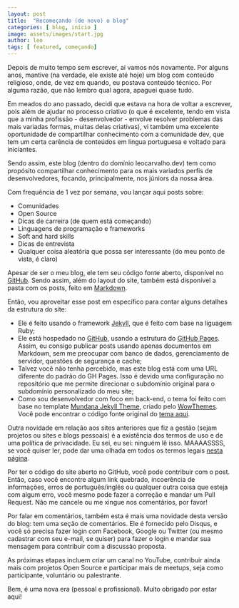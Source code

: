 ```yaml
---
layout: post
title:  "Recomeçando (de novo) o blog"
categories: [ blog, início ]
image: assets/images/start.jpg
author: leo
tags: [ featured, começando]
---
```

Depois de muito tempo sem escrever, aí vamos nós novamente. Por alguns anos, mantive (na verdade, ele existe até hoje) um blog com conteúdo religioso, onde, de vez em quando, eu postava conteúdo técnico. Por alguma razão, que não lembro qual agora, apaguei quase tudo.

Em meados do ano passado, decidi que estava na hora de voltar a escrever, pois além de ajudar no processo criativo (o que é excelente, tendo em vista que a minha profissão - desenvolvedor - envolve resolver problemas das mais variadas formas, muitas delas criativas), vi também uma excelente oportunidade de compartilhar conhecimento com a comunidade dev, que tem um certa carência de conteúdos em língua portuguesa e voltado para iniciantes.

Sendo assim, este blog (dentro do domínio leocarvalho.dev) tem como propósito compartilhar conhecimento para os mais variados perfis de desenvolvedores, focando, principalmente, nos júniors da nossa área.

Com frequência de 1 vez por semana, vou lançar aqui posts sobre: 

 * Comunidades
 * Open Source
 * Dicas de carreira (de quem está começando)
 * Linguagens de programação e frameworks
 * Soft and hard skills
 * Dicas de entrevista
 * Qualquer coisa aleatória que possa ser interessante (do meu ponto de vista, é claro)

Apesar de ser o meu blog, ele tem seu código fonte aberto, disponível no [GitHub][repositorio]. Sendo assim, além do layout do site, também está disponível a pasta com os posts, feito em [Markdown][markdown].

Então, vou aproveitar esse post em específico para contar alguns detalhes da estrutura do site:
 * Ele é feito usando o framework [Jekyll][jekyll], que é feito com base na liguagem Ruby;
 * Ele está hospedado no [GitHub][github], usando a estrutura do [GitHub Pages][ghpages]. Assim, eu consigo publicar posts usando apenas documentos em Markdown, sem me preocupar com banco de dados, gerenciamento de servidor, questões de segurança e cache;
 * Talvez você não tenha percebido, mas este blog está com uma URL diferente do padrão do GH Pages. Isso é devido uma configuração no repositório que me permite direcionar o subdomínio original para o subdomínio personalizado do meu site;
 * Como sou desenvolvedor com foco em back-end, o tema foi feito com base no template [Mundana Jekyll Theme][mundana], criado pelo [WowThemes][wowthemes]. Você pode encontrar o código fonte original do [tema aqui][fork-mundana].

Outra novidade em relação aos sites anteriores que fiz a gestão (sejam projetos ou sites e blogs pessoais) é a existência dos termos de uso e de uma política de privacidade. Eu sei, eu sei: ninguém lê isso. MAAAASSSS, se você quiser ler, pode dar uma olhada em todos os termos legais [nesta página][termos].

Por ter o código do site aberto no GitHub, você pode contribuir com o post. Então, caso você encontre algum link quebrado, incoerência de informações, erros de português/inglês ou qualquer outra coisa que esteja com algum erro, você mesmo pode fazer a correção e mandar um Pull Request. Não me cancele ou me xingue nos comentários, por favor!

Por falar em comentários, também esta é mais uma novidade desta versão do blog: tem uma seção de comentários. Ele é fornecido pelo Disqus, e você só precisa fazer login com Facebook, Google ou Twitter (ou mesmo cadastrar com seu e-mail, se quiser) para fazer o login e mandar sua mensagem para contribuir com a discussão proposta.

As próximas etapas incluem criar um canal no YouTube, contribuir ainda mais com projetos Open Source e participar mais de meetups, seja como participante, voluntário ou palestrante.

Bem, é uma nova era (pessoal e profissional). Muito obrigado por estar aqui!

[jekyll]: https://jekyllrb.com
[repositorio]: https://github.com/carvalholeo/carvalholeo.github.io
[markdown]: https://guides.github.com/features/mastering-markdown/
[ghpages]: https://pages.github.com/
[github]: https://github.com/about
[mundana]: https://www.wowthemes.net/mundana-jekyll-theme/
[wowthemes]: https://www.wowthemes.net/
[fork-mundana]: https://github.com/wowthemesnet/mundana-theme-jekyll
[termos]: {{link}}/termos.html